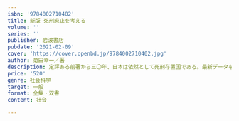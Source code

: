 ```yaml
---
isbn: '9784002710402'
title: 新版 死刑廃止を考える
volume: ''
series: ''
publisher: 岩波書店
pubdate: '2021-02-09'
cover: 'https://cover.openbd.jp/9784002710402.jpg'
author: 菊田幸一／著
description: 定評ある前著から三〇年、日本は依然として死刑存置国である。最新データをもりこみ、死刑廃止を訴える。
price: '520'
genre: 社会科学
target: 一般
format: 全集・双書
content: 社会

---
```

